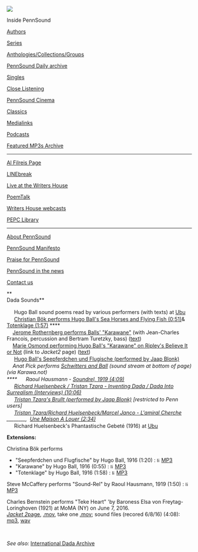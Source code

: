 ![](PennSound_flat.gif)

  

  
  

Inside PennSound

[Authors](authors.php)

[Series](series.php)

[Anthologies/Collections/Groups](anthologies.php)

[PennSound Daily archive](http://writing.upenn.edu/pennsound/daily)

[Singles](http://writing.upenn.edu/pennsound/singles)

[Close Listening](Close-Listening.php)

[PennSound Cinema](video.php)

[Classics](classics.php)

[Medialinks](http://writing.upenn.edu/wh/multimedia/medialinks/index.php)

[Podcasts](http://writing.upenn.edu/pennsound/podcasts.php)

[Featured MP3s Archive](featured-resources-archive.php)

------------------------------------------------------------------------

[Al Filreis Page](Filreis.html)

[LINEbreak](LINEbreak.html)

[Live at the Writers House](http://writing.upenn.edu/%7Ewh/involved/series/live/)

[PoemTalk](http://jacket2.org/content/poem-talk)

[Writers House webcasts](http://writing.upenn.edu/%7Ewh/webcasts/)

[PEPC
Library](http://writing.upenn.edu/pepc/contents.html)

------------------------------------------------------------------------

[About PennSound](http://writing.upenn.edu/pennsound/about.php)

[PennSound Manifesto](http://writing.upenn.edu/pennsound/manifesto.php)

<span class="quoted1">[Praise for PennSound](http://writing.upenn.edu/pennsound/praise.php)</span>

[PennSound in the news](http://writing.upenn.edu/pennsound/news)

[Contact us](mailto:pennsound@writing.upenn.edu)

**  
Dada Sounds**

*<img src="favicon.png" width="16" height="16" />* Hugo Ball sound poems read by various performers (with texts) at [Ubu](http://www.ubu.com/sound/ball.html)  
*<img src="favicon.png" width="16" height="16" />* [Christian
Bök performs Hugo Ball's Sea Horses and Flying Fish (0:51)](http://media.sas.upenn.edu/pennsound/authors/Bok/Carnivocal/Bok-Christian_02_Sea-Horses-And-Flying-Fish_Carnivocal_1999.mp3)& [Totenklage (1:57)](http://media.sas.upenn.edu/pennsound/authors/Bok/Studio-111/Bok-Christian_06_Ball-Totenklage_UPenn_4-20-05.mp3) ****  
*<img src="favicon.png" width="16" height="16" />*[Jerome
Rothernberg performs Balls' "Karawane"](http://ubumexico.centro.org.mx/sound/rothenberg_jerome/dada_strain/Rothenberg-Jerome_01_Dada-Strain_Karawane.mp3) (with Jean-Charles
Francois, percussion and Bertram Turetzky, bass) ([text](http://www.ubu.com/historical/sound/ball.html))  
*<img src="favicon.png" width="16" height="16" />*[Marie
Osmond performing Hugo Ball's "Karawane" on Ripley's Believe It or Not](https://jacket2.org/commentary/marie-osmond-talks-about-dada-sound-poetry-and-recites-hugo-balls-karawane-video) (link to *Jacket2* page) ([text](http://www.ubu.com/historical/sound/ball.html))  
*<img src="favicon.png" width="16" height="16" />* [Hugo Ball's Seepferdchen und Flugische (performed by Jaap Blonk)](http://media.sas.upenn.edu/pennsound/authors/Blonk/KWH%2011-11-04/Blonk-Jaap_Seahorses-and-Flying-Fish_02_UPenn_11-11-04.mp3)  
*<img src="favicon.png" width="16" height="16" />*Anat Pick performs [Schwitters and Ball](http://karawa.net/content/anat-pick-cigarrenfische-hugo-ball-kurt-schwitters) (sound stream at bottom of page) (via Karawa.not)  
**** *<img src="favicon.png" width="16" height="16" />* Raoul Hausmann - [Soundrel, 1919 (4:09)](http://media.sas.upenn.edu/pennsound/authors/Hausmann/Hausmann-Raoul_Soundrel_1919.mp3)  
*<img src="favicon.png" width="16" height="16" />* [Richard Huelsenbeck / Tristan Tzara - Inventing Dada / Dada Into  
Surrealism (Interviews) (10:06)](http://media.sas.upenn.edu/pennsound/authors/Huelsenbeck_Tzara/Huelsenbeck-Richard_Tristan-Tzara_interview.mp3)  
*<img src="favicon.png" width="16" height="16" />* [Tristan Tzara's Brullt (performed by Jaap Blonk)](http://media.sas.upenn.edu/pennsound/authors/Blonk/Flux-de-bouche/Blonk-Jaap_FluxDeBouche_16-brullt.mp3) \[restricted to Penn users\]  
*<img src="favicon.png" width="16" height="16" />* [Tristan Tzara/Richard Huelsenbeck/Marcel Janco - L'amiral Cherche](http://media.sas.upenn.edu/pennsound/authors/Tzara_Janco_Huelsenbeck/Tzara_Janco-Huelsenbeck_Lamiral-Cherche-Une-Maison-A-Louer.mp3)  
\_\_\_\_\_\_\_\_,  [Une Maison A Louer (2:34)  
](http://media.sas.upenn.edu/user/view.php?id=4306)*<img src="favicon.png" width="16" height="16" />* Richard
Huelsenbeck's Phantastische Gebeté (1916) at [Ubu](http://www.ubu.com/sound/hulsenbeck.html)  

**Extensions:**

Christina Bök performs

-   "Seepferdchen und Flugfische" by Hugo Ball, 1916 (1:20) : <img src="http://static.delicious.com/img/play.gif" title="listen" width="12" height="12" />[MP3](http://media.sas.upenn.edu/Pennsound/groups/Getty/Explodity-Part-2/Explodity2_13_Bok-Seepferdchen-und_Getty-Research-Institute_2-4-09.mp3)
-   "Karawane" by Hugo Ball, 1916 (0:55) : <img src="http://static.delicious.com/img/play.gif" title="listen" width="12" height="12" />[MP3](http://media.sas.upenn.edu/Pennsound/groups/Getty/Explodity-Part-2/Explodity2_14_Bok-Karawane_Getty-Research-Institute_2-4-09.mp3)
-   "Totenklage" by Hugo Ball, 1916 (1:58) : <img src="http://static.delicious.com/img/play.gif" title="listen" width="12" height="12" />[MP3](http://media.sas.upenn.edu/Pennsound/groups/Getty/Explodity-Part-2/Explodity2_15_Bok-Totenklage_Getty-Research-Institute_2-4-09.mp3)

Steve McCaffery performs "Sound-Rel" by Raoul Hausmann, 1919
(1:50) : <img src="http://static.delicious.com/img/play.gif" title="listen" width="12" height="12" />[MP3](http://media.sas.upenn.edu/Pennsound/groups/Getty/Explodity-Part-2/Explodity2_03_McCaffery-Sound-Rel_Getty-Research-Institute_2-4-09.mp3)

Charles Bernstein performs "Teke Heart" 'by Baroness Elsa von Freytag-Loringhoven (1921) at MoMA (NY) on June 7, 2016.  
*[Jacket 2](https://jacket2.org/?q=commentary/teke-baroness-elsa)*[page](https://jacket2.org/?q=commentary/teke-baroness-elsa), [.mov](https://media.sas.upenn.edu/file/202599), take one [.mov](https://media.sas.upenn.edu/file/202593); sound files (recored 6/8/16) (4:08): [mp3](https://media.sas.upenn.edu/pennsound/authors/Bernstein/singles/Bernstein_Freytag-Loringhoven_Teke_MoMA-6-7-16.mp3), [wav](https://media.sas.upenn.edu/pennsound/authors/Bernstein/singles/Bernstein_Freytag-Loringhoven_Teke_MoMA-6-7-16.wav)

 

*See also:* [International Dada Archive](http://www.lib.uiowa.edu/dada/)
